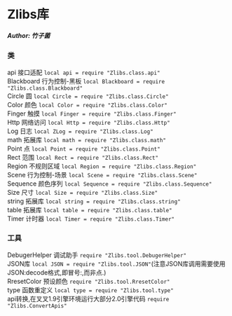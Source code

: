 # Zlibs库
##### Author: 竹子菌  
### 类
api 接口适配 `local api = require "Zlibs.class.api"`  
Blackboard 行为控制-黑板 `local Blackboard = require "Zlibs.class.Blackboard"`  
Circle 圆 `local Circle = require "Zlibs.class.Circle"`  
Color 颜色 `local Color = require "Zlibs.class.Color"`  
Finger 触摸 `local Finger = require "Zlibs.class.Finger"`  
Http 网络访问 `local Http = require "Zlibs.class.Http"`  
Log 日志 `local ZLog = require "Zlibs.class.Log"`  
math 拓展库 `local math = require "Zlibs.class.math"`  
Point 点 `local Point = require "Zlibs.class.Point"`  
Rect 范围 `local Rect = require "Zlibs.class.Rect"`  
Region 不规则区域 `local Region = require "Zlibs.class.Region"`  
Scene 行为控制-场景 `local Scene = require "Zlibs.class.Scene"`  
Sequence 颜色序列 `local Sequence = require "Zlibs.class.Sequence"`  
Size 尺寸 `local Size = require "Zlibs.class.Size"`  
string 拓展库 `local string = require "Zlibs.class.string"`  
table 拓展库 `local table = require "Zlibs.class.table"`  
Timer 计时器 `local Timer = require "Zlibs.class.Timer"`  
### 工具
DebugerHelper 调试助手 `require "Zlibs.tool.DebugerHelper"`  
JSON库 `local JSON = require "Zlibs.tool.JSON"`(注意JSON库调用需要使用JSON:decode格式,即冒号:,而非点.)  
RresetColor 预设颜色 `require "Zlibs.tool.RresetColor"`  
type 函数重定义 `local type = require "Zlibs.tool.type"`  
api转换,在叉叉1.9引擎环境运行大部分2.0引擎代码 `require "Zlibs.ConvertApis"`
